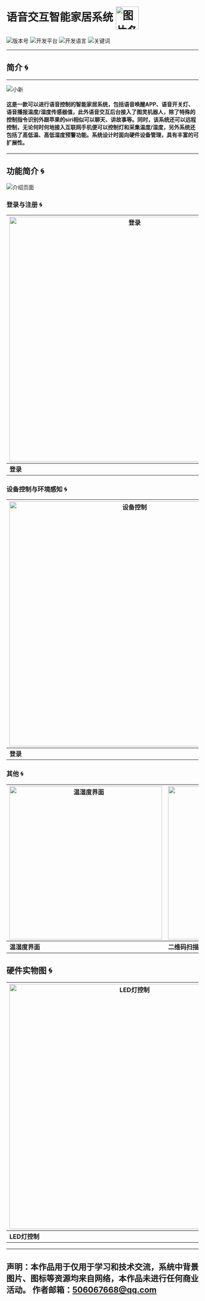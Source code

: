 语音交互智能家居系统 <img src="./服务器源码/src/main/resources/images/icon.png" width = "60" height = "60" alt="图片名称" align=center />
=========================


![版本号](https://img.shields.io/badge/Version-V1.0.0-5a5aaa.svg)  ![开发平台](https://img.shields.io/badge/Platform-Android|ESP8266-orange.svg)  ![开发语言](https://img.shields.io/badge/language-Java|C-green.svg) ![关键词](https://img.shields.io/badge/KeyWord-SmartHome|VoiceInteraction-blue.svg)
*****************

## 简介 :cyclone:
----------------------------------
![小新](./服务器源码/src/main/resources/images/title.jpg)
#### 这是一款可以进行语音控制的智能家居系统，包括语音唤醒APP、语音开关灯、语音播报温度/湿度传感器值，此外语音交互后台接入了图灵机器人，除了特殊的控制指令识别外跟苹果的siri相似可以聊天、讲故事等。同时，该系统还可以远程控制，无论何时何地接入互联网手机便可以控制灯和采集温度/湿度，另外系统还包括了高低温、高低湿度预警功能。系统设计时面向硬件设备管理，具有丰富的可扩展性。



-----------------------------------------



## 功能简介 :cyclone:



![介绍页面](./服务器源码/src/main/resources/images/function_introduce.jpg)

### 登录与注册 :cyclone:

|<img src="./服务器源码/src/main/resources/images/login.gif" height = "640" alt="登录" align=center />|<img src="./服务器源码/src/main/resources/images/register.gif" height = "640" alt="注册" align=center />|
|---|---|
|__登录__|__注册__|


### 设备控制与环境感知 :cyclone:

|<img src="./服务器源码/src/main/resources/images/control.gif" height = "640" alt="设备控制" align=center />|<img src="./服务器源码/src/main/resources/images/tempandhumidity.gif" height = "640" alt="环境感知" align=center />|
|---|---|
|__登录__|__注册__|


### 其他 :cyclone:

|<img src="./服务器源码/src/main/resources/images/temp_humi.png" height = "400" alt="温湿度界面" align=center />|<img src="./服务器源码/src/main/resources/images/qrcode_scanner.png" height = "400" alt="二维码扫描界面" align=center />|<img src="./服务器源码/src/main/resources/images/language_choose.png" height = "400" alt="环境感知" align=center />|
|---|---|---|
|__温湿度界面__|__二维码扫描界面__|__选择发音人__|

## 硬件实物图 :cyclone:

|<img src="./服务器源码/src/main/resources/images/hard_control_light.jpg" height = "640" alt="LED灯控制" align=center />|<img src="./服务器源码/src/main/resources/images/hard_temp_humi.jpg" height = "640" alt="温湿度传感器" align=center />|
|---|---|
|__LED灯控制__|__温湿度传感器__|



--------------------------------
声明：本作品用于仅用于学习和技术交流，系统中背景图片、图标等资源均来自网络，本作品未进行任何商业活动。
作者邮箱：506067668@qq.com
----------------------------
